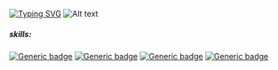 [![Typing SVG](https://readme-typing-svg.herokuapp.com/?lines=hello+my+name+is;johannes&color=ffffff)](https://git.io/typing-svg)
![Alt text](https://spotify-recently-played-readme.vercel.app/api?user=johannesll)



##### skills:
[![Generic badge](https://img.shields.io/badge/html-great-<COLOR>.svg)](https://shields.io/)
[![Generic badge](https://img.shields.io/badge/css-great-<COLOR>.svg)](https://shields.io/)
[![Generic badge](https://img.shields.io/badge/js-good-<COLOR>.svg)](https://shields.io/)
[![Generic badge](https://img.shields.io/badge/cpp-good-<COLOR>.svg)](https://shields.io/)
